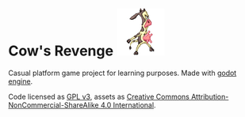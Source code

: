 # Cow's Revenge ![](Sprites/Charasets/Player/idle/player_idle1.png)

Casual platform game project for learning purposes. Made with [godot engine](https://godotengine.org/).

Code licensed as [GPL v3](LICENSE_CODE), assets as [Creative Commons Attribution-NonCommercial-ShareAlike 4.0 International](https://creativecommons.org/licenses/by-nc-sa/4.0/).
